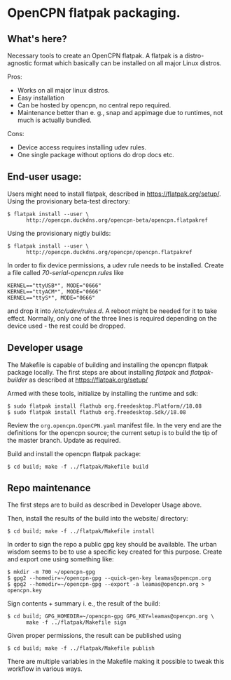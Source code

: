 OpenCPN flatpak packaging.
==========================

What's here?
------------
Necessary tools to create an OpenCPN flatpak. A flatpak is a distro-agnostic 
format which basically can be installed on all major Linux distros. 

Pros:
  
  - Works on all major linux distros.
  - Easy installation
  - Can be hosted by opencpn, no central repo required.
  - Maintenance better than e. g., snap and appimage due to runtimes, not
    much is actually bundled.

Cons:

  - Device access requires installing udev rules.
  - One single package without options do drop docs etc.


End-user usage:
---------------

Users might need to install flatpak, described in https://flatpak.org/setup/.
Using the provisionary beta-test directory:

    $ flatpak install --user \
          http://opencpn.duckdns.org/opencpn-beta/opencpn.flatpakref

Using the provisionary nigtly builds:

    $ flatpak install --user \
          http://opencpn.duckdns.org/opencpn/opencpn.flatpakref


In order to fix device permissions, a udev rule needs to be installed. Create
a file called *70-serial-opencpn.rules* like

    KERNEL=="ttyUSB*", MODE="0666"
    KERNEL=="ttyACM*", MODE="0666"
    KERNEL=="ttyS*", MODE="0666"

and drop it into */etc/udev/rules.d*. A reboot might be needed for it to 
take effect. Normally, only one of the three lines is required depending
on the device used - the rest could be dropped.


Developer usage
---------------

The Makefile is capable of building and installing the opencpn flatpak
package locally. The first steps are about installing *flatpak* and
*flatpak-builder* as described at https://flatpak.org/setup/

Armed with these tools, initialize by installing the runtime and sdk:

    $ sudo flatpak install flathub org.freedesktop.Platform//18.08
    $ sudo flatpak install flathub org.freedesktop.Sdk//18.08

Review the `org.opencpn.OpenCPN.yaml` manifest file. In the very end
are the definitions for the opencpn source; the current setup is
to build the tip of the master branch. Update as required.

Build and install the opencpn flatpak package:

    $ cd build; make -f ../flatpak/Makefile build


Repo maintenance
----------------

The first steps are to build as described in Developer Usage above.

Then, install the results of the build into the website/ directory:

    $ cd build; make -f ../flatpak/Makefile install

In order to sign the repo a public gpg key should be available. The
urban wisdom seems to be to use a specific key created for this purpose.
Create and export one using something like:

    $ mkdir -m 700 ~/opencpn-gpg
    $ gpg2 --homedir=~/opencpn-gpg --quick-gen-key leamas@opencpn.org
    $ gpg2 --homedir=~/opencpn-gpg --export -a leamas@opencpn.org > opencpn.key

Sign contents + summary i. e., the result of the build:

    $ cd build; GPG_HOMEDIR=~/opencpn-gpg GPG_KEY=leamas@opencpn.org \
          make -f ../flatpak/Makefile sign

Given proper permissions, the result can be published using

    $ cd build; make -f ../flatpak/Makefile publish

There are multiple variables in the Makefile making it possible to tweak 
this workflow in various ways.
